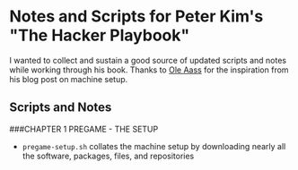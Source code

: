 # Notes and Scripts for Peter Kim's "The Hacker Playbook"
I wanted to collect and sustain a good source of updated scripts and notes while working through his book.
Thanks to [Ole Aass](http://oleaass.com/kali-linux-additional-tools-setup/) for the inspiration from his blog post on machine setup.
## Scripts and Notes
###CHAPTER 1 PREGAME - THE SETUP
 - `pregame-setup.sh` collates the machine setup by downloading nearly all the software, packages, files, and repositories
